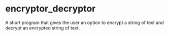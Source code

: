 # encryptor_decryptor
A short program that gives the user an option to encrypt a string of text and decrypt an encrypted string of text.
